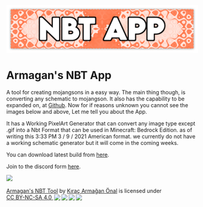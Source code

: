 <p align="center">
<img src="https://raw.githubusercontent.com/TheArmagan/armagansnbtapp/master/images/NBT_APP_WIDE_WITH_SHADOW.png" width="1024"/>
</p>

# Armagan's NBT App
A tool for creating mojangsons in a easy way. 
The main thing though, is converting any schematic to mojangson.
It also has the capability to be expanded on, at <a href="https://github.com/TheArmagan/armagansnbtapp">Github</a>.
Now for if reasons unknown you cannot see the images below and above, Let me tell you about the App.

It has a Working PixelArt Generator that can convert any image type except .gif into a Nbt Format that can be used in Minecraft: Bedrock Edition.
as of writing this 3:33 PM 3 / 9 / 2021 American format. 
we currently do not have a working schematic generator but it will come in the coming weeks.


You can download latest build from <a href="https://github.com/TheArmagan/armagansnbtapp/releases">here</a>.

Join to the discord form <a href="https://thearmagan.github.io/discord">here<a/>.
  
<img src="https://i.imgur.com/Ep9CYYf.png" width="512"/>

<p xmlns:cc="http://creativecommons.org/ns#" xmlns:dct="http://purl.org/dc/terms/"><a property="dct:title" rel="cc:attributionURL" href="https://github.com/TheArmagan/armagansnbtapp">Armagan's NBT Tool</a> by <a rel="cc:attributionURL dct:creator" property="cc:attributionName" href="https://thearmagan.github.io">Kıraç Armağan Önal</a> is licensed under <a href="http://creativecommons.org/licenses/by-nc-sa/4.0/?ref=chooser-v1" target="_blank" rel="license noopener noreferrer" style="display:inline-block;">CC BY-NC-SA 4.0 <img height="22" style="height:22px!important;margin-left:3px;vertical-align:text-bottom;" src="https://mirrors.creativecommons.org/presskit/icons/cc.svg?ref=chooser-v1"><img height="22" style="height:22px!important;margin-left:3px;vertical-align:text-bottom;" src="https://mirrors.creativecommons.org/presskit/icons/by.svg?ref=chooser-v1"><img height="22" style="height:22px!important;margin-left:3px;vertical-align:text-bottom;" src="https://mirrors.creativecommons.org/presskit/icons/nc.svg?ref=chooser-v1"><img height="22" style="height:22px!important;margin-left:3px;vertical-align:text-bottom;" src="https://mirrors.creativecommons.org/presskit/icons/sa.svg?ref=chooser-v1"></a></p>
